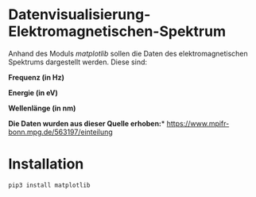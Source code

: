 # Datenvisualisierung-Elektromagnetischen-Spektrum

Anhand des Moduls *matplotlib* sollen die Daten des elektromagnetischen Spektrums dargestellt werden.
Diese sind:
    
   **Frequenz (in Hz)**
    
   **Energie (in eV)**
    
   **Wellenlänge (in nm)**

**Die Daten wurden aus dieser Quelle erhoben:*** https://www.mpifr-bonn.mpg.de/563197/einteilung


# Installation

    pip3 install matplotlib
